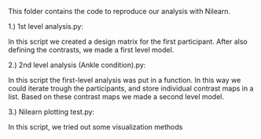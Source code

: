 This folder contains the code to reproduce our analysis with Nilearn.

1.) 1st level analysis.py:

  In this script we created a design matrix for the first participant. After also defining the contrasts, we made a first       level model.

2.) 2nd level analysis (Ankle condition).py:
 
   In this script the first-level analysis was put in a function. In this way we could iterate trough the participants, and      store individual contrast maps in a list. Based on these contrast maps we made a second level    model.

3.) Nilearn plotting test.py:

  In this script, we tried out some visualization methods 
